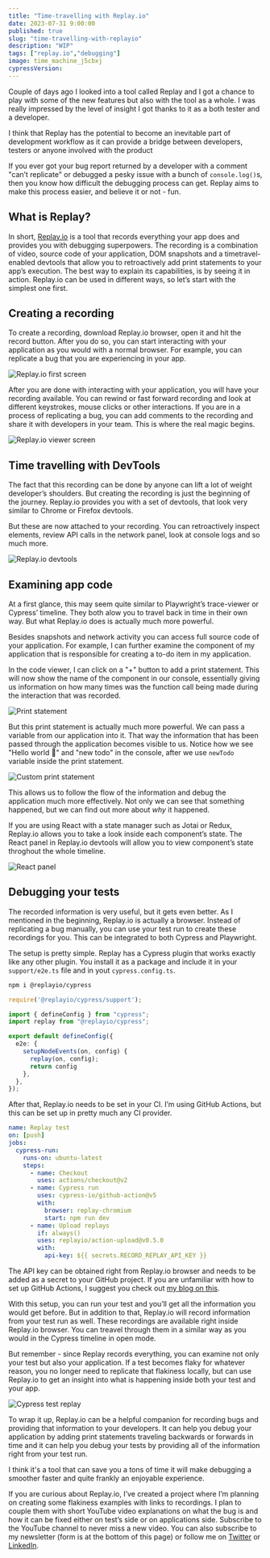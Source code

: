 ```yaml
---
title: "Time-travelling with Replay.io"
date: 2023-07-31 9:00:00
published: true
slug: "time-travelling-with-replayio"
description: "WIP"
tags: ["replay.io","debugging"]
image: time_machine_j5cbxj
cypressVersion:
---
```


Couple of days ago I looked into a tool called Replay and I got a chance to play with some of the new features but also with the tool as a whole. I was really impressed by the level of insight I got thanks to it as a both tester and a developer.

I think that Replay has the potential to become an inevitable part of development workflow as it can provide a bridge between developers, testers or anyone involved with the product

If you ever got your bug report returned by a developer with a comment "can’t replicate" or debugged a pesky issue with a bunch of `console.log()`s, then you know how difficult the debugging process can get. Replay aims to make this process easier, and believe it or not - fun.

## What is Replay? 
In short, [Replay.io](https://www.replay.io/) is a tool that records everything your app does and provides you with debugging superpowers. The recording is a combination of video, source code of your application, DOM snapshots and a timetravel-enabled devtools that allow you to retroactively add print statements to your app’s execution. The best way to explain its capabilities, is by seeing it in action. Replay.io can be used in different ways, so let’s start with the simplest one first.

## Creating a recording
To create a recording, download Replay.io browser, open it and hit the record button. After you do so, you can start interacting with your application as you would with a normal browser. For example, you can replicate a bug that you are experiencing in your app.

![Replay.io first screen](replay_io_first_screen_pxuxg1)

After you are done with interacting with your application, you will have your recording available. You can rewind or fast forward recording and look at different keystrokes, mouse clicks or other interactions. If you are in a process of replicating a bug, you can add comments to the recording and share it with developers in your team. This is where the real magic begins.

![Replay.io viewer screen](viewer_bs89i9)

## Time travelling with DevTools
The fact that this recording can be done by anyone can lift a lot of weight developer’s shoulders. But creating the recording is just the beginning of the journey. Replay.io provides you with a set of devtools, that look very similar to Chrome or Firefox devtools.

But these are now attached to your recording. You can retroactively inspect elements, review API calls in the network panel, look at console logs and so much more.

![Replay.io devtools](replay-io_devtools_cmyswj)

## Examining app code
At a first glance, this may seem quite similar to Playwright’s trace-viewer or Cypress’ timeline. They both alow you to travel back in time in their own way. But what Replay.io does is actually much more powerful.

Besides snapshots and network activity you can access full source code of your application. For example, I can further examine the component of my application that is responsible for creating a to-do item in my application.

In the code viewer, I can click on a "+" button to add a print statement. This will now show the name of the component in our console, essentially giving us information on how many times was the function call being made during the interaction that was recorded.

![Print statement](print_statement_ijzi3y)

But this print statement is actually much more powerful. We can pass a variable from our application into it. That way the information that has been passed through the application becomes visible to us. Notice how we see "Hello world 👋" and "new todo" in the console, after we use `newTodo` variable inside the print statement.

![Custom print statement](custom_print_statement_jlsxh1)

This allows us to follow the flow of the information and debug the application much more effectively. Not only we can see that something happened, but we can find out more about *why* it happened.

If you are using React with a state manager such as Jotai or Redux, Replay.io allows you to take a look inside each component’s state. The React panel in Replay.io devtools will allow you to view component’s state throghout the whole timeline.

![React panel](react_panel_brh2oe)

## Debugging your tests
The recorded information is very useful, but it gets even better. As I mentioned in the beginning, Replay.io is actually a browser. Instead of replicating a bug manually, you can use your test run to create these recordings for you. This can be integrated to both Cypress and Playwright.

The setup is pretty simple. Replay has a Cypress plugin that works exactly like any other plugin. You install it as a package and include it in your `support/e2e.ts` file and in yout `cypress.config.ts`.

```bash
npm i @replayio/cypress
```

```ts [support/e2e.ts]
require('@replayio/cypress/support');
```

```ts [cypress.config.ts]
import { defineConfig } from "cypress";
import replay from "@replayio/cypress";

export default defineConfig({
  e2e: {
    setupNodeEvents(on, config) {
      replay(on, config);
      return config
    },
  },
});
```

After that, Replay.io needs to be set in your CI. I’m using GitHub Actions, but this can be set up in pretty much any CI provider.

```yml
name: Replay test
on: [push]
jobs:
  cypress-run:
    runs-on: ubuntu-latest
    steps:
      - name: Checkout
        uses: actions/checkout@v2
      - name: Cypress run
        uses: cypress-io/github-action@v5
        with:
          browser: replay-chromium
          start: npm run dev
      - name: Upload replays
        if: always()
        uses: replayio/action-upload@v0.5.0
        with:
          api-key: ${{ secrets.RECORD_REPLAY_API_KEY }}
```

The API key can be obtained right from Replay.io browser and needs to be added as a secret to your GitHub project. If you are unfamiliar with how to set up GitHub Actions, I suggest you check out [my blog on this](/cypress-and-git-hub-actions-step-by-step-guide).

With this setup, you can run your test and you’ll get all the information you would get before. But in addition to that, Replay.io will record information from your test run as well. These recordings are available right inside Replay.io browser. You can treavel through them in a similar way as you would in the Cypress timeline in open mode.

But remember - since Replay records everything, you can examine not only your test but also your application. If a test becomes flaky for whatever reason, you no longer need to replicate that flakiness locally, but can use Replay.io to get an insight into what is happening inside both your test and your app.

![Cypress test replay](cypress_replay_ktuzio)

To wrap it up, Replay.io can be a helpful companion for recording bugs and providing that information to your developers. It can help you debug your application by adding print statements traveling backwards or forwards in time and it can help you debug your tests by providing all of the information right from your test run.

I think it's a tool that can save you a tons of time it will make debugging a smoother faster and quite frankly an enjoyable experience.

If you are curious about Replay.io, I’ve created a project where I’m planning on creating some flakiness examples with links to recordings. I plan to couple them with short YouTube video explanations on what the bug is and how it can be fixed either on test’s side or on applications side. Subscribe to the YouTube channel to never miss a new video. You can also subscribe to my newsletter (form is at the bottom of this page) or follow me on [Twitter](https://twitter.com/filip_hric/) or [LinkedIn](http://www.linkedin.com/in/filip-hric).